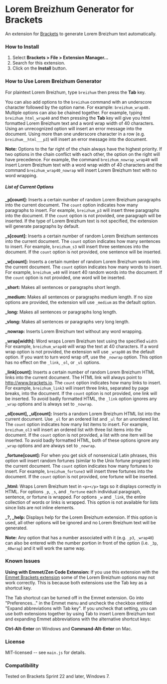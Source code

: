 # Lorem Breizhum Generator for Brackets
An extension for [Brackets](https://github.com/adobe/brackets/) to generate
Lorem Breizhum text automatically.

### How to Install
1. Select **Brackets > File > Extension Manager...**
2. Search for this extension.
3. Click on the **Install** button.

### How to Use Lorem Breizhum Generator
For plaintext Lorem Breizhum, type `breizhum` then press the **Tab** key.

You can also add options to the `breizhum` command with an underscore character
followed by the option name. For example: `breizhum_wrap40.` Multiple options
can also be chained together. For example, typing `breizhum_html_wrap40` and
then pressing the **Tab** key will give you html formatted Lorem Breizhum text
and a word wrap width of 40 characters.  Using an unrecognized option will
insert an error message into the document.  Using more than one underscore
character in a row (e.g. `breizhum__html___p3`) will insert an error message
into the document.

**Note:** Options to the far right of the chain always have the highest
priority. If two options in the chain conflict with each other, the option
on the right will have precedence. For example, the command `breizhum_nowrap_wrap40`
will insert Lorem Breizhum text with a word wrap width of 40 characters and the
command `breizhum_wrap40_nowrap` will insert Lorem Breizhum text with no word wrapping.

##### List of Current Options
**_p[count]:** Inserts a certain number of random Lorem Breizhum paragraphs into
the current document. The `count` option indicates how many paragraphs to insert.
For example, `breizhum_p3` will insert three paragraphs into the document.
If the `count` option is not provided, one paragraph will be inserted.
If the type of Lorem Breizhum text is not specified, the extension will generate
paragraphs by default.

**_s[count]:** Inserts a certain number of random Lorem Breizhum sentences into
the current document. The `count` option indicates how many sentences to insert.
For example, `breizhum_s3` will insert three sentences into the document.
If the `count` option is not provided, one sentence will be inserted.

**_w[count]:** Inserts a certain number of random Lorem Breizhum words into the
current document. The `count` option indicates how many words to insert.
For example, `breizhum_w40` will insert 40 random words into the document.
If the `count` option is not provided, one word will be inserted.

**_short:** Makes all sentences or paragraphs short length.

**_medium:** Makes all sentences or paragraphs medium length.
If no size options are provided, the extension will use `_medium`
as the default option.

**_long:** Makes all sentences or paragraphs long length.

**_vlong:** Makes all sentences or paragraphs very long length.

**_nowrap:** Inserts Lorem Breizhum text without any word wrapping.

**_wrap[width]:** Word wraps Lorem Breizhum text using the specified `width`
For example, `breizhum_wrap40` will wrap the text at 40 characters. If a word wrap
option is not provided, the extension will use `_wrap80` as the default option.
If you want to turn word wrap off, use the `_nowrap` option.  This option has
no effect on the `_link`, `_ol`, or `_ul` options.

**_link[count]:** Inserts a certain number of random Lorem Breizhum HTML links into
the current document. The HTML link will always point to http://www.brackets.io.
The `count` option indicates how many links to insert. For example, `breizhum_link3`
will insert three links, separated by page breaks, into the document. If the
`count` option is not provided, one link will be inserted. To avoid badly
formatted HTML, the `_link` option ignores any `_wrap` options and is always
set to `_nowrap`.

**_ol[count], _ul[count]:** Inserts a random Lorem Breizhum HTML list into
the current document. Use `_ol` for an ordered list and `_ul` for an unordered
list. The `count` option indicates how many list items to insert. For example,
`breizhum_ol3` will insert an ordered list with three list items into the document.
If the `count` option is not provided, a list with one item will be inserted.
To avoid badly formatted HTML, both of these options ignore any `_wrap` options
and are always set to `_nowrap`.

**_fortune[count]:** For when you get sick of nonsensical Latin phrases, this
option will insert random fortunes (similar to the Unix fortune program) into
the current document.  The `count` option indicates how many fortunes to insert.
For example, `breizhum_fortune3` will insert three fortunes into the document. If
the `count` option is not provided, one fortune will be inserted.

**_html:** Wraps Lorem Breizhum text in `<p></p>` tags so it displays correctly in
HTML. For options `_p`, `_s`, and `_fortune` each individual paragraph, sentence,
or fortune is wrapped. For options `_w` and `_link`, the entire collection of
words or links is wrapped. This option is not available for lists since lists
are not inline elements.

**_?, _help:** Displays help for the Lorem Breizhum extension.  If this option is used,
all other options will be ignored and no Lorem Breizhum text will be generated.

**Note:** Any option that has a number associated with it (e.g. `_p3`, `_wrap40`)
can also be entered with the number portion in front of the option
(i.e. `_3p`, `_40wrap`) and it will work the same way.

### Known Issues

**Using with Emmet/Zen Code Extension:** If you use this extension with the
[Emmet Brackets extension](https://github.com/emmetio/brackets-emmet) some of
the Lorem Breizhum options may not work correctly.  This is because both
extensions use the Tab key as a shortcut key.

The Tab shortcut can be turned off in the Emmet extension.  Go into
"Preferences..." in the Emmet menu and uncheck the checkbox entitled
"Expand abbreviations with Tab key". If you uncheck that setting, you
can use both extensions together by using Tab to insert Lorem Breizhum text
and expanding Emmet abbreviations with the alternative shortcut keys:

**Ctrl-Alt-Enter** on Windows and **Command-Alt-Enter** on Mac.

### License
MIT-licensed -- see `main.js` for details.

### Compatibility
Tested on Brackets Sprint 22 and later, Windows 7.
